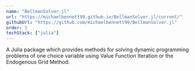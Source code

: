 ```yaml
---
name: "BellmanSolver.jl"
url: "https://michaelbennett99.github.io/BellmanSolver.jl/current/"
githubUrl: "https://github.com/michaelbennett99/BellmanSolver.jl"
order: 5
techStack: ["julia"]
---
```


A Julia package which provides methods for solving dynamic programming problems
of one choice variable using Value Function Iteration or the Endogenous Grid
Method.
